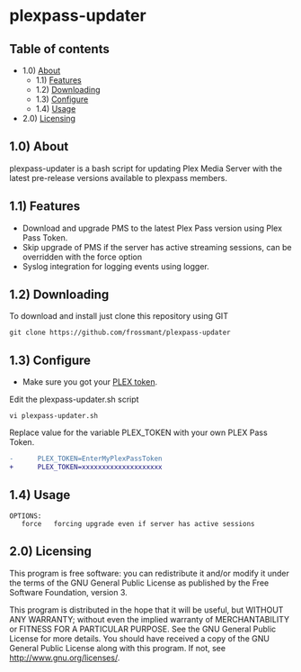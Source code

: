 # plexpass-updater

## Table of contents

- 1.0) [About](#10-about)
    - 1.1) [Features](#11-features)
    - 1.2) [Downloading](#12-downloading)
    - 1.3) [Configure](#13-configure)
    - 1.4) [Usage](#14-usage)
- 2.0) [Licensing](#20-licensing)


## 1.0) About
plexpass-updater is a bash script for updating Plex Media Server with the latest pre-release versions available to plexpass members.

## 1.1) Features
* Download and upgrade PMS to the latest Plex Pass version using Plex Pass Token.
* Skip upgrade of PMS if the server has active streaming sessions, can be overridden with the force option
* Syslog integration for logging events using logger.

## 1.2) Downloading
To download and install just clone this repository using GIT
```
git clone https://github.com/frossmant/plexpass-updater
```
## 1.3) Configure
* Make sure you got your [PLEX token](https://support.plex.tv/articles/204059436-finding-an-authentication-token-x-plex-token/).

Edit the plexpass-updater.sh script
```
vi plexpass-updater.sh
```
Replace value for the variable PLEX_TOKEN with your own PLEX Pass Token.

```diff
-      PLEX_TOKEN=EnterMyPlexPassToken
+      PLEX_TOKEN=xxxxxxxxxxxxxxxxxxxx
```


## 1.4) Usage

```
OPTIONS:
   force   forcing upgrade even if server has active sessions
```

## 2.0) Licensing

This program is free software: you can redistribute it and/or modify it under the terms of the GNU General Public License as published by the Free Software Foundation, version 3.

This program is distributed in the hope that it will be useful, but WITHOUT ANY WARRANTY; without even the implied warranty of MERCHANTABILITY or FITNESS FOR A PARTICULAR PURPOSE. See the GNU  General Public License for more details. You should have received a copy of the GNU General Public License along with this program.  If not, see <http://www.gnu.org/licenses/>.
